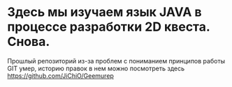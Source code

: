 # Здесь мы изучаем язык JAVA в процессе разработки 2D квеста. Снова.
Прошлый репозиторий из-за проблем с пониманием принципов работы GIT умер,
историю правок в нем можно посмотреть здесь https://github.com/JiChiO/Geemurep
